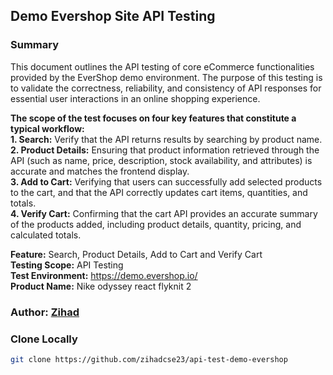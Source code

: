 ## Demo Evershop Site API Testing

### Summary
This document outlines the API testing of core eCommerce functionalities provided by the EverShop demo environment. The purpose of this testing is to validate the correctness, reliability, and consistency of API responses for essential user interactions in an online shopping experience. <br>

**The scope of the test focuses on four key features that constitute a typical workflow:** <br>
**1. Search:** Verify that the API returns results by searching by product name.<br>
**2. Product Details:** Ensuring that product information retrieved through the API (such as name, price, description, stock availability, and attributes) is accurate and matches the frontend display.<br>
**3. Add to Cart:** Verifying that users can successfully add selected products to the cart, and that the API correctly updates cart items, quantities, and totals.<br>
**4. Verify Cart:** Confirming that the cart API provides an accurate summary of the products added, including product details, quantity, pricing, and calculated totals.

**Feature:** Search, Product Details, Add to Cart and Verify Cart <br>
**Testing Scope:** API Testing <br>
**Test Environment:** https://demo.evershop.io/ <br>
**Product Name:** Nike odyssey react flyknit 2

### Author: [Zihad](https://github.com/zihadcse23)


### Clone Locally
```bash 
git clone https://github.com/zihadcse23/api-test-demo-evershop
```
